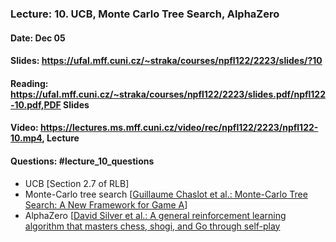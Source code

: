 ### Lecture: 10. UCB, Monte Carlo Tree Search, AlphaZero
#### Date: Dec 05
#### Slides: https://ufal.mff.cuni.cz/~straka/courses/npfl122/2223/slides/?10
#### Reading: https://ufal.mff.cuni.cz/~straka/courses/npfl122/2223/slides.pdf/npfl122-10.pdf,PDF Slides
#### Video: https://lectures.ms.mff.cuni.cz/video/rec/npfl122/2223/npfl122-10.mp4, Lecture
#### Questions: #lecture_10_questions

- UCB [Section 2.7 of RLB]
- Monte-Carlo tree search [[Guillaume Chaslot et al.: Monte-Carlo Tree Search: A New Framework for Game A](https://www.aaai.org/Papers/AIIDE/2008/AIIDE08-036.pdf)]
- AlphaZero [[David Silver et al.: A general reinforcement learning algorithm that masters chess, shogi, and Go through self-play](https://kstatic.googleusercontent.com/files/2f51b2a749a284c2e2dfa13911da965f4855092a179469aedd15fbe4efe8f8cbf9c515ef83ac03a6515fa990e6f85fd827dcd477845e806f23a17845072dc7bd)
